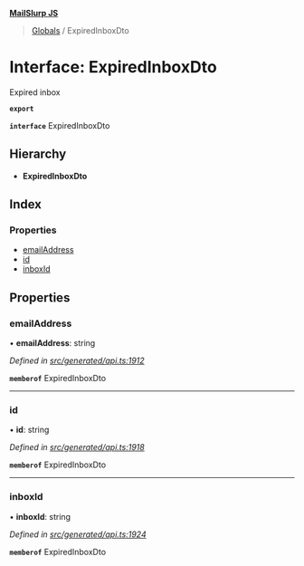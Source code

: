**[MailSlurp JS](../README.md)**

> [Globals](../README.md) / ExpiredInboxDto

# Interface: ExpiredInboxDto

Expired inbox

**`export`** 

**`interface`** ExpiredInboxDto

## Hierarchy

* **ExpiredInboxDto**

## Index

### Properties

* [emailAddress](expiredinboxdto.md#emailaddress)
* [id](expiredinboxdto.md#id)
* [inboxId](expiredinboxdto.md#inboxid)

## Properties

### emailAddress

•  **emailAddress**: string

*Defined in [src/generated/api.ts:1912](https://github.com/mailslurp/mailslurp-client/blob/8d5c17f/src/generated/api.ts#L1912)*

**`memberof`** ExpiredInboxDto

___

### id

•  **id**: string

*Defined in [src/generated/api.ts:1918](https://github.com/mailslurp/mailslurp-client/blob/8d5c17f/src/generated/api.ts#L1918)*

**`memberof`** ExpiredInboxDto

___

### inboxId

•  **inboxId**: string

*Defined in [src/generated/api.ts:1924](https://github.com/mailslurp/mailslurp-client/blob/8d5c17f/src/generated/api.ts#L1924)*

**`memberof`** ExpiredInboxDto
